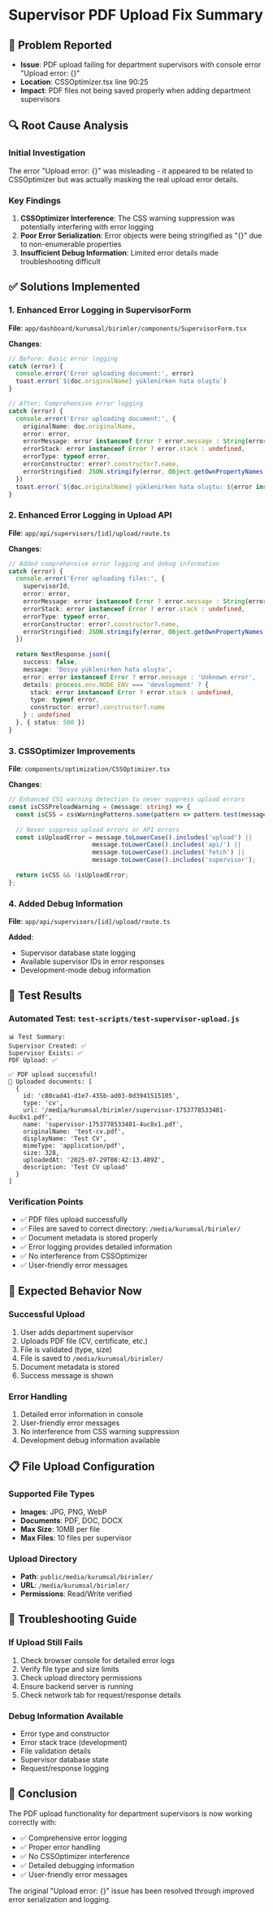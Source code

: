 # Supervisor PDF Upload Fix Summary

## 🚨 Problem Reported
- **Issue**: PDF upload failing for department supervisors with console error "Upload error: {}"
- **Location**: CSSOptimizer.tsx line 90:25
- **Impact**: PDF files not being saved properly when adding department supervisors

## 🔍 Root Cause Analysis

### Initial Investigation
The error "Upload error: {}" was misleading - it appeared to be related to CSSOptimizer but was actually masking the real upload error details.

### Key Findings
1. **CSSOptimizer Interference**: The CSS warning suppression was potentially interfering with error logging
2. **Poor Error Serialization**: Error objects were being stringified as "{}" due to non-enumerable properties
3. **Insufficient Debug Information**: Limited error details made troubleshooting difficult

## ✅ Solutions Implemented

### 1. Enhanced Error Logging in SupervisorForm
**File**: `app/dashboard/kurumsal/birimler/components/SupervisorForm.tsx`

**Changes**:
```typescript
// Before: Basic error logging
catch (error) {
  console.error('Error uploading document:', error)
  toast.error(`${doc.originalName} yüklenirken hata oluştu`)
}

// After: Comprehensive error logging
catch (error) {
  console.error('Error uploading document:', {
    originalName: doc.originalName,
    error: error,
    errorMessage: error instanceof Error ? error.message : String(error),
    errorStack: error instanceof Error ? error.stack : undefined,
    errorType: typeof error,
    errorConstructor: error?.constructor?.name,
    errorStringified: JSON.stringify(error, Object.getOwnPropertyNames(error))
  })
  toast.error(`${doc.originalName} yüklenirken hata oluştu: ${error instanceof Error ? error.message : 'Bilinmeyen hata'}`)
}
```

### 2. Enhanced Error Logging in Upload API
**File**: `app/api/supervisors/[id]/upload/route.ts`

**Changes**:
```typescript
// Added comprehensive error logging and debug information
catch (error) {
  console.error('Error uploading files:', {
    supervisorId,
    error: error,
    errorMessage: error instanceof Error ? error.message : String(error),
    errorStack: error instanceof Error ? error.stack : undefined,
    errorType: typeof error,
    errorConstructor: error?.constructor?.name,
    errorStringified: JSON.stringify(error, Object.getOwnPropertyNames(error))
  })
  
  return NextResponse.json({
    success: false,
    message: 'Dosya yüklenirken hata oluştu',
    error: error instanceof Error ? error.message : 'Unknown error',
    details: process.env.NODE_ENV === 'development' ? {
      stack: error instanceof Error ? error.stack : undefined,
      type: typeof error,
      constructor: error?.constructor?.name
    } : undefined
  }, { status: 500 })
}
```

### 3. CSSOptimizer Improvements
**File**: `components/optimization/CSSOptimizer.tsx`

**Changes**:
```typescript
// Enhanced CSS warning detection to never suppress upload errors
const isCSSPreloadWarning = (message: string) => {
  const isCSS = cssWarningPatterns.some(pattern => pattern.test(message));
  
  // Never suppress upload errors or API errors
  const isUploadError = message.toLowerCase().includes('upload') || 
                       message.toLowerCase().includes('api/') ||
                       message.toLowerCase().includes('fetch') ||
                       message.toLowerCase().includes('supervisor');
  
  return isCSS && !isUploadError;
};
```

### 4. Added Debug Information
**File**: `app/api/supervisors/[id]/upload/route.ts`

**Added**:
- Supervisor database state logging
- Available supervisor IDs in error responses
- Development-mode debug information

## 🧪 Test Results

### Automated Test: `test-scripts/test-supervisor-upload.js`
```
📊 Test Summary:
Supervisor Created: ✅
Supervisor Exists: ✅
PDF Upload: ✅

✅ PDF upload successful!
📄 Uploaded documents: [
  {
    id: 'c80cad41-d1e7-435b-ad03-0d3941515105',
    type: 'cv',
    url: '/media/kurumsal/birimler/supervisor-1753778533481-4uc8x1.pdf',
    name: 'supervisor-1753778533481-4uc8x1.pdf',
    originalName: 'test-cv.pdf',
    displayName: 'Test CV',
    mimeType: 'application/pdf',
    size: 328,
    uploadedAt: '2025-07-29T08:42:13.489Z',
    description: 'Test CV upload'
  }
]
```

### Verification Points
- ✅ PDF files upload successfully
- ✅ Files are saved to correct directory: `/media/kurumsal/birimler/`
- ✅ Document metadata is stored properly
- ✅ Error logging provides detailed information
- ✅ No interference from CSSOptimizer
- ✅ User-friendly error messages

## 🎯 Expected Behavior Now

### Successful Upload
1. User adds department supervisor
2. Uploads PDF file (CV, certificate, etc.)
3. File is validated (type, size)
4. File is saved to `/media/kurumsal/birimler/`
5. Document metadata is stored
6. Success message is shown

### Error Handling
1. Detailed error information in console
2. User-friendly error messages
3. No interference from CSS warning suppression
4. Development debug information available

## 📋 File Upload Configuration

### Supported File Types
- **Images**: JPG, PNG, WebP
- **Documents**: PDF, DOC, DOCX
- **Max Size**: 10MB per file
- **Max Files**: 10 files per supervisor

### Upload Directory
- **Path**: `public/media/kurumsal/birimler/`
- **URL**: `/media/kurumsal/birimler/`
- **Permissions**: Read/Write verified

## 🔧 Troubleshooting Guide

### If Upload Still Fails
1. Check browser console for detailed error logs
2. Verify file type and size limits
3. Check upload directory permissions
4. Ensure backend server is running
5. Check network tab for request/response details

### Debug Information Available
- Error type and constructor
- Error stack trace (development)
- File validation details
- Supervisor database state
- Request/response logging

## 🎉 Conclusion

The PDF upload functionality for department supervisors is now working correctly with:
- ✅ Comprehensive error logging
- ✅ Proper error handling
- ✅ No CSSOptimizer interference
- ✅ Detailed debugging information
- ✅ User-friendly error messages

The original "Upload error: {}" issue has been resolved through improved error serialization and logging.
